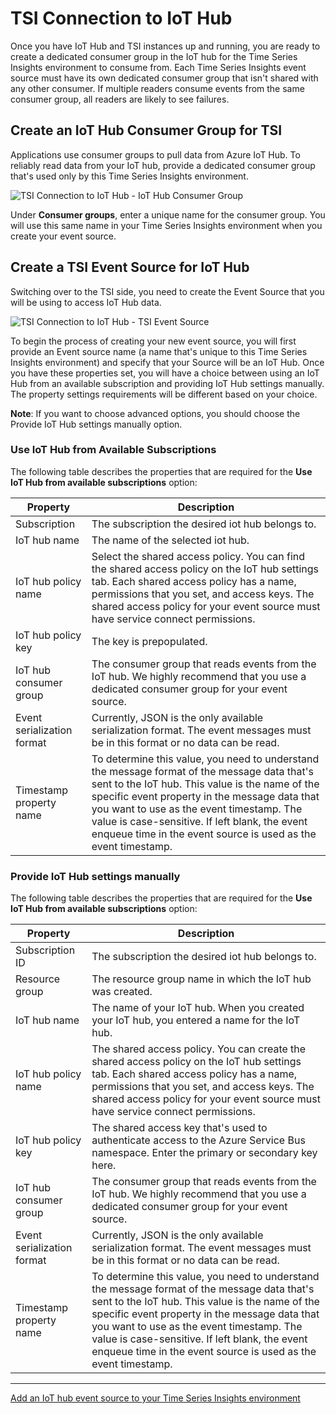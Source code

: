 # TSI Connection to IoT Hub

Once you have IoT Hub and TSI instances up and running, you are ready to create a dedicated consumer group in the IoT hub for the Time Series Insights environment to consume from. Each Time Series Insights event source must have its own dedicated consumer group that isn't shared with any other consumer. If multiple readers consume events from the same consumer group, all readers are likely to see failures.

## Create an IoT Hub Consumer Group for TSI

Applications use consumer groups to pull data from Azure IoT Hub. To reliably read data from your IoT hub, provide a dedicated consumer group that's used only by this Time Series Insights environment.

![TSI Connection to IoT Hub - IoT Hub Consumer Group](../../Linked_Image_Files/M05_L01_TSIConnectionToIoTHub-IoTHubConsumerGroup.png)

Under **Consumer groups**, enter a unique name for the consumer group. You will use this same name in your Time Series Insights environment when you create your event source.

## Create a TSI Event Source for IoT Hub

Switching over to the TSI side, you need to create the Event Source that you will be using to access IoT Hub data.

![TSI Connection to IoT Hub - TSI Event Source](../../Linked_Image_Files/M05_L01_TSIConnectionToIoTHub-TSIEventSource.png)

To begin the process of creating your new event source, you will first provide an Event source name (a name that's unique to this Time Series Insights environment) and specify that your Source will be an IoT Hub. Once you have these properties set, you will have a choice between using an IoT Hub from an available subscription and providing IoT Hub settings manually. The property settings requirements will be different based on your choice.

**Note**: If you want to choose advanced options, you should choose the Provide IoT Hub settings manually option.

### Use IoT Hub from Available Subscriptions

The following table describes the properties that are required for the **Use IoT Hub from available subscriptions** option:

|Property|Description|
|--------|-----------|
|Subscription|The subscription the desired iot hub belongs to.|
|IoT hub name|The name of the selected iot hub.|
|IoT hub policy name|Select the shared access policy. You can find the shared access policy on the IoT hub settings tab. Each shared access policy has a name, permissions that you set, and access keys. The shared access policy for your event source must have service connect permissions.|
|IoT hub policy key|The key is prepopulated.|
|IoT hub consumer group|The consumer group that reads events from the IoT hub. We highly recommend that you use a dedicated consumer group for your event source.|
|Event serialization format|Currently, JSON is the only available serialization format. The event messages must be in this format or no data can be read.|
|Timestamp property name|To determine this value, you need to understand the message format of the message data that's sent to the IoT hub. This value is the name of the specific event property in the message data that you want to use as the event timestamp. The value is case-sensitive. If left blank, the event enqueue time in the event source is used as the event timestamp.|

### Provide IoT Hub settings manually

The following table describes the properties that are required for the **Use IoT Hub from available subscriptions** option:

|Property|Description|
|--------|-----------|
|Subscription ID|The subscription the desired iot hub belongs to.|
|Resource group|The resource group name in which the IoT hub was created.|
|IoT hub name|The name of your IoT hub. When you created your IoT hub, you entered a name for the IoT hub.|
|IoT hub policy name|The shared access policy. You can create the shared access policy on the IoT hub settings tab. Each shared access policy has a name, permissions that you set, and access keys. The shared access policy for your event source must have service connect permissions.|
|IoT hub policy key|The shared access key that's used to authenticate access to the Azure Service Bus namespace. Enter the primary or secondary key here.|
|IoT hub consumer group|The consumer group that reads events from the IoT hub. We highly recommend that you use a dedicated consumer group for your event source.|
|Event serialization format|Currently, JSON is the only available serialization format. The event messages must be in this format or no data can be read.|
|Timestamp property name|To determine this value, you need to understand the message format of the message data that's sent to the IoT hub. This value is the name of the specific event property in the message data that you want to use as the event timestamp. The value is case-sensitive. If left blank, the event enqueue time in the event source is used as the event timestamp.|

---

[Add an IoT hub event source to your Time Series Insights environment](https://docs.microsoft.com/en-us/azure/time-series-insights/time-series-insights-how-to-add-an-event-source-iothub)
